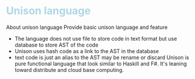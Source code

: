 # <span style="color:lightblue">Unison language</span>
About unison language
Provide basic unison language and feature
- The language does not use file to store code in text format but use database to store
AST of the code 
- Unison uses hash code as a link to the AST in the database
- text code is just an alias to the AST may be rename or discard
Unison is pure functional language that look similar to Haskill and F#. 
It's leaning toward distribute and cloud base computing.